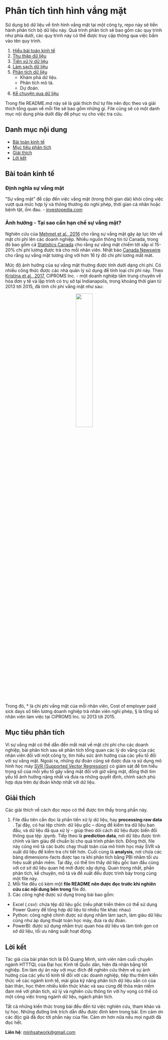 # Phân tích tình hình vắng mặt

Sử dụng bộ dữ liệu về tình hình vắng mặt tại một công ty, repo này sẽ tiến hành phân tích bộ dữ liệu này. Quá trình phân tích sẽ bao gồm các quy trình như phía dưới, các quy trình này có thể được truy cập thông qua việc bấm vào tên quy trình.
1. [Hiểu bài toán kinh tế](#Bài-toán-kinh-tế) 
2. [Thu thập dữ liệu](https://github.com/hinmfm/absenteeism-prediction/blob/main/processing-raw-data/processed/absenteeism-data-processing.ipynb)
3. [Tiền xử lý dữ liệu](https://github.com/hinmfm/absenteeism-prediction/blob/main/processing-raw-data/processed/absenteeism-data-processing.ipynb)
4. [Làm sạch dữ liệu](https://github.com/hinmfm/absenteeism-prediction/tree/main/analysis)
5. [Phân tích dữ liệu](https://github.com/hinmfm/absenteeism-prediction/tree/main/analysis/pbi-visualization)
   - Khám phá dữ liệu.
   - Phân tích mô tả.
   - Dự đoán.
6. [Kể chuyện qua dữ liệu](https://github.com/hinmfm/absenteeism-prediction/tree/main/analysis/pbi-visualization)

Trong file README.md này sẽ là giải thích thứ tự file nên đọc theo và giải thích tổng quan về mỗi file sẽ bao gồm những gì. File cũng sẽ có một danh mục nội dung phía dưới đây để phục vụ cho việc tra cứu.
## Danh mục nội dung
- [Bài toán kinh tế](#Bài-toán-kinh-tế)
- [Mục tiêu phân tích](#Mục-tiêu-phân-tích)
- [Giải thích](#Giải-thích)
- [Lời kết](#Lời-kết)

## Bài toán kinh tế
### Định nghĩa sự vắng mặt
"Sự vắng mặt" đề cập đến việc vắng mặt (trong thời gian dài) khỏi công việc vượt quá mức hợp lý và thông thường do nghỉ phép, thời gian cá nhân hoặc bệnh tật, ốm đau. - [investopedia.com](https://www.investopedia.com/terms/a/absenteeism.asp)
### Ảnh hưởng - Tại sao cần hạn chế sự vắng mặt?
Nghiên cứu của [Mehmet et al., 2016](https://www.researchgate.net/profile/Mehmet-Kocakulah/publication/301796227_Absenteeism_Problems_And_Costs_Causes_Effects_And_Cures/links/592c90a1aca27295a81599aa/Absenteeism-Problems-And-Costs-Causes-Effects-And-Cures.pdf?origin=journalDetail&_tp=eyJwYWdlIjoiam91cm5hbERldGFpbCJ9) cho rằng sự vắng mặt gây áp lực lớn về mặt chi phí lên các doanh nghiệp. Nhiều nguồn thông tin từ Canada, trong đó bao gồm cả [Statistics Canada](https://www.statcan.gc.ca/en/start) cho rằng sự vắng mặt chiếm tới xấp xỉ 15-20% chi phí lương được trả cho mỗi nhân viên. Nhật báo [Canada Newswire](https://www.newswire.ca/) cho rằng sự vắng mặt tương ứng với hơn 16 tỷ đô chi phí lương mất mát.

Mức độ ảnh hưởng của sự vắng mặt thường được tính dưới dạng chi phí. Có nhiều công thức được các nhà quản lý sử dụng để tính loại chi phí này. Theo [Kristina et al., 2017](https://journals.sagepub.com/doi/pdf/10.1177/0890117117725842#page=11), CIPROMS Inc. - một doanh nghiệp tầm trung chuyên về hóa đơn y tế và lập trình có trụ sở tại Indianapolis, trong khoảng thời gian từ 2013 tới 2015, đã tính chi phí vắng mặt như sau:
<p align="center" width=100%>
   <img width="33%" src="https://github.com/user-attachments/assets/5c7e4572-29d1-4bd1-82d6-2334177876bd">
</p>
Trong đó, * là chi phí vắng mặt của mỗi nhân viên, Cost of employer paid sick days số tiền lương doanh nghiệp trả nhân viên nghỉ phép, § là tổng số nhân viên làm việc tại CIPROMS Inc. từ 2013 tới 2015.

## Mục tiêu phân tích
Vì sự vắng mặt có thể dẫn đến mất mát về mặt chi phí cho các doanh nghiệp, bài phân tích sau sẽ phân tích tổng quan các lý do vắng của các nhân viên đối với một công ty, tìm hiểu sức ảnh hưởng của các yếu tố đối với sự văng mặt. Ngoài ra, những dự đoán cũng sẽ được đưa ra sử dụng mô hình học máy [SVR (Supported Vector Regression)](https://scikit-learn.org/stable/modules/generated/sklearn.svm.SVR.html) có giám sát để tìm hiểu trọng số của mỗi yếu tố gây vắng mặt đối với giờ vắng mặt, đồng thời tìm yếu tố ảnh hưởng nặng nhất và đưa ra những quyết định, chính sách phù hợp dựa trên dự đoán khớp nhất với dữ liệu.

## Giải thích
Các giải thích về cách đọc repo có thể được tìm thấy trong phần này.
1. File đầu tiên cần đọc là phần tiền xử lý dữ liệu, hay <b>processing raw data </b>. Tại đây, có hai tệp chính: dữ liệu gốc – dùng để kiểm tra dữ liệu ban đầu, và dữ liệu đã qua xử lý – giúp theo dõi cách dữ liệu được biến đổi thông qua tệp .ipynb. Tiếp theo là <b>prediction data</b>, nơi dữ liệu được tinh chỉnh và làm giàu để chuẩn bị cho quá trình phân tích. Đồng thời, file này cũng mô tả các bước chạy thuật toán của mô hình học máy SVR và xuất dữ liệu để kiểm tra chi tiết hơn. Cuối cùng là <b>analysis</b>, nơi chứa các bảng dimensions-facts được tạo ra khi phân tích bằng PBI nhằm tối ưu hiệu suất phần mềm. Tại đây, có thể tìm thấy dữ liệu gốc ban đầu cùng với cơ sở dữ liệu quan hệ mới được xây dựng. Quan trọng nhất, phần phân tích, kể chuyện, mô tả và đề xuất đều được trình bày trong cùng một file này.
2. Mỗi file đều có kèm một <b>file README nên được đọc trước khi nghiên cứu các nội dung bên trong</b> file đó.
3. Các công nghệ được sử dụng trong bài bao gồm:
- Excel (.csv): chứa tệp dữ liệu gốc (nếu phát triển thêm có thể sử dụng Power Query để tổng hợp dữ liệu từ nhiều file khác nhau)
- Python: công nghệ chính được sử dụng nhằm làm sạch, làm giàu dữ liệu cũng như áp dụng thuật toán học máy, đưa ra dự đoán.
- PowerBI: được sử dụng nhằm trực quan hóa dữ liệu và làm tinh gọn cơ sở dữ liệu, tối ưu năng suất hoạt động.

## Lời kết
Tác giả của bài phân tích là Đỗ Quang Minh, sinh viên năm cuối chuyên ngành HTTTQL của Đại học Kinh tế Quốc dân, hiện đã nhận bằng tốt nghiệp. Em làm dự án này với mục đích để nghiên cứu thêm về sự ảnh hưởng của các yếu tố kinh tế đối với các doanh nghiệp, tiếp thu thêm kiến thức về các ngành kinh tế, mài giũa kỹ năng phân tích dữ liệu sẵn có của bản thân, học thêm nhiều kiến thức khác và sau cùng để thỏa mãn niềm đam mê với phân tích, xử lý và nghiên cứu thông tin với hy vọng có thể có một công việc trong ngành dữ liệu, ngách phân tích. 

Tất cả những kiến thức trong bài đều đến từ việc nghiên cứu, tham khảo và tự học. Những đường link trích dẫn đều được đính kèm trong bài.
Em cảm ơn các độc giả đã đọc tới phần này của file. 
Cảm ơn hơn nữa nếu mọi người đã đọc hết.

<b>Liên hệ</b>: minhsatwork@gmail.com
